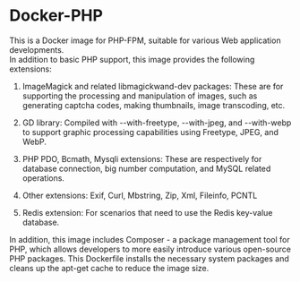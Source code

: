 # Docker-PHP
This is a Docker image for PHP-FPM, suitable for various Web application developments.  
In addition to basic PHP support, this image provides the following extensions:  

1. ImageMagick and related libmagickwand-dev packages: These are for supporting the processing and manipulation of images, such as generating captcha codes, making thumbnails, image transcoding, etc.

2. GD library: Compiled with --with-freetype, --with-jpeg, and --with-webp to support graphic processing capabilities using Freetype, JPEG, and WebP.

3. PHP PDO, Bcmath, Mysqli extensions: These are respectively for database connection, big number computation, and MySQL related operations.

4. Other extensions: Exif, Curl, Mbstring, Zip, Xml, Fileinfo, PCNTL

5. Redis extension: For scenarios that need to use the Redis key-value database.

In addition, this image includes Composer - a package management tool for PHP, which allows developers to more easily introduce various open-source PHP packages. This Dockerfile installs the necessary system packages and cleans up the apt-get cache to reduce the image size.
